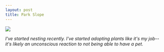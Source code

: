 ```yaml
---
layout: post
title: Park Slope
---
```


![](https://40.media.tumblr.com/00394a81bbe8b0cee720cfd15c1415e3/tumblr_ns4dhoMFgy1rloozgo1_1280.jpg)

_I've started nesting recently. I've started adopting plants like it's my job--it's likely an unconscious reaction to not being able to have a pet._
